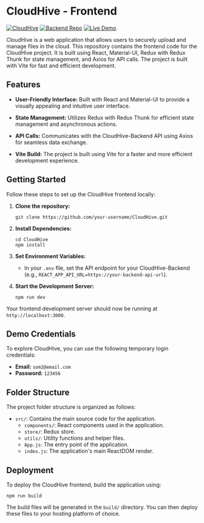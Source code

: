 # CloudHive - Frontend

[![CloudHive](https://img.shields.io/badge/CloudHive-Frontend-brightgreen)](https://github.com/SomnathKar000/CloudHive)
[![Backend Repo](https://img.shields.io/badge/Backend%20Repo-CloudHive%20Backend-blue)](https://github.com/SomnathKar000/CloudHive-Backend)
[![Live Demo](https://img.shields.io/badge/Live%20Demo-Cloud%20Hive-9cf)](https://cloud-hive.vercel.app/)

CloudHive is a web application that allows users to securely upload and manage files in the cloud. This repository contains the frontend code for the CloudHive project. It is built using React, Material-UI, Redux with Redux Thunk for state management, and Axios for API calls. The project is built with Vite for fast and efficient development.

## Features

- **User-Friendly Interface:** Built with React and Material-UI to provide a visually appealing and intuitive user interface.

- **State Management:** Utilizes Redux with Redux Thunk for efficient state management and asynchronous actions.

- **API Calls:** Communicates with the CloudHive-Backend API using Axios for seamless data exchange.

- **Vite Build:** The project is built using Vite for a faster and more efficient development experience.

## Getting Started

Follow these steps to set up the CloudHive frontend locally:

1. **Clone the repository:**

   ```shell
   git clone https://github.com/your-username/CloudHive.git
   ```

2. **Install Dependencies:**

   ```shell
   cd CloudHive
   npm install
   ```

3. **Set Environment Variables:**

   - In your `.env` file, set the API endpoint for your CloudHive-Backend (e.g., `REACT_APP_API_URL=https://your-backend-api-url`).

4. **Start the Development Server:**
   ```shell
   npm run dev
   ```

Your frontend development server should now be running at `http://localhost:3000`.

## Demo Credentials

To explore CloudHive, you can use the following temporary login credentials:

- **Email:** `som2@email.com`
- **Password:** `123456`

## Folder Structure

The project folder structure is organized as follows:

- `src/`: Contains the main source code for the application.
  - `components/`: React components used in the application.
  - `store/`: Redux store.
  - `utils/`: Utility functions and helper files.
  - `App.js`: The entry point of the application.
  - `index.js`: The application's main ReactDOM render.

## Deployment

To deploy the CloudHive frontend, build the application using:

```shell
npm run build
```

The build files will be generated in the `build/` directory. You can then deploy these files to your hosting platform of choice.
